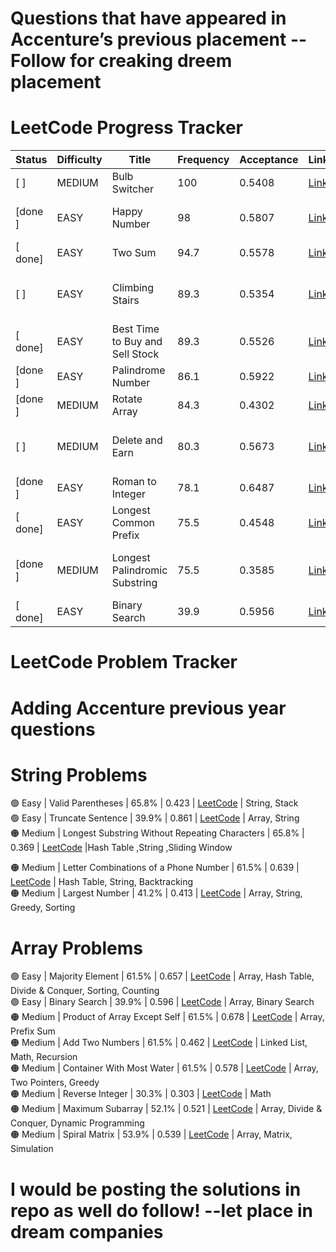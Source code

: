 # Questions that have appeared in Accenture’s previous placement -- Follow for creaking dreem placement
# LeetCode Progress Tracker

| Status | Difficulty | Title                        | Frequency | Acceptance | Link                                                                 | Topics                                      |
|--------|------------|------------------------------|-----------|------------|----------------------------------------------------------------------|---------------------------------------------|
|[ ]    | MEDIUM     | Bulb Switcher               | 100       | 0.5408     | [Link](https://leetcode.com/problems/bulb-switcher)                      | Math, Brainteaser                           |
|[done ]    | EASY       | Happy Number                | 98        | 0.5807     | [Link](https://leetcode.com/problems/happy-number)                   | Hash Table, Math, Two Pointers              |
|[ done]    | EASY       | Two Sum                     | 94.7      | 0.5578     | [Link](https://leetcode.com/problems/two-sum)                        | Array, Hash Table                           |
|[ ]    | EASY       | Climbing Stairs             | 89.3      | 0.5354     | [Link](https://leetcode.com/problems/climbing-stairs)                    | Math, Dynamic Programming, Memoization      |
|[ done]    | EASY       | Best Time to Buy and Sell Stock | 89.3   | 0.5526    | [Link](https://leetcode.com/problems/best-time-to-buy-and-sell-stock) | Array, Dynamic Programming                 |
|[done ]    | EASY       | Palindrome Number           | 86.1      | 0.5922     | [Link](https://leetcode.com/problems/palindrome-number)               | Math                                        |
|[done ]    | MEDIUM     | Rotate Array                | 84.3      | 0.4302     | [Link](https://leetcode.com/problems/rotate-array)                    | Array, Math, Two Pointers                   |
|[ ]    | MEDIUM     | Delete and Earn             | 80.3      | 0.5673         | [Link](https://leetcode.com/problems/delete-and-earn)                 | Array, Hash Table, Dynamic Programming  |
|[done ]    | EASY       | Roman to Integer            | 78.1      | 0.6487     | [Link](https://leetcode.com/problems/roman-to-integer)                | Hash Table, Math, String                    |
|[ done]    | EASY       | Longest Common Prefix       | 75.5      | 0.4548     | [Link](https://leetcode.com/problems/longest-common-prefix)           | String, Trie                                |
|[done ]    | MEDIUM     | Longest Palindromic Substring | 75.5    | 0.3585     | [Link](https://leetcode.com/problems/longest-palindromic-substring)   | Two Pointers, String, Dynamic Programming   |
|[ done]    | EASY       | Binary Search               | 39.9      | 0.5956     | [Link](https://leetcode.com/problems/binary-search)                   | Array, Binary Search                        |
# LeetCode Problem Tracker
# Adding Accenture previous year questions
# String Problems
🟢 Easy | Valid Parentheses | 65.8% | 0.423 | [LeetCode](https://leetcode.com/problems/valid-parentheses) | String,  Stack  
🟢 Easy | Truncate Sentence | 39.9% | 0.861 | [LeetCode](https://leetcode.com/problems/truncate-sentence) | Array, String  
🟠 Medium | Longest Substring Without Repeating Characters | 65.8% | 0.369 | [LeetCode](https://leetcode.com/problems/longest-substring-without-repeating-characters) |Hash Table ,String ,Sliding Window

🟠 Medium | Letter Combinations of a Phone Number | 61.5% | 0.639 | [LeetCode](https://leetcode.com/problems/letter-combinations-of-a-phone-number) | Hash Table, String, Backtracking  
🟠 Medium | Largest Number | 41.2% | 0.413 | [LeetCode](https://leetcode.com/problems/largest-number) | Array, String, Greedy,  Sorting  
# Array Problems
🟢 Easy | Majority Element | 61.5% | 0.657 | [LeetCode](https://leetcode.com/problems/majority-element) | Array, Hash Table, Divide & Conquer, Sorting, Counting  
🟢 Easy | Binary Search | 39.9% | 0.596 | [LeetCode](https://leetcode.com/problems/binary-search) | Array, Binary Search  
🟠 Medium | Product of Array Except Self | 61.5% | 0.678 | [LeetCode](https://leetcode.com/problems/product-of-array-except-self) | Array, Prefix Sum  
🟠 Medium | Add Two Numbers | 61.5% | 0.462 | [LeetCode](https://leetcode.com/problems/add-two-numbers) | Linked List, Math, Recursion  
🟠 Medium | Container With Most Water | 61.5% | 0.578 | [LeetCode](https://leetcode.com/problems/container-with-most-water) | Array, Two Pointers, Greedy  
🟠 Medium | Reverse Integer | 30.3% | 0.303 | [LeetCode](https://leetcode.com/problems/reverse-integer) | Math  
🟠 Medium | Maximum Subarray | 52.1% | 0.521 | [LeetCode](https://leetcode.com/problems/maximum-subarray) | Array, Divide & Conquer, Dynamic Programming  
🟠 Medium | Spiral Matrix | 53.9% | 0.539 | [LeetCode](https://leetcode.com/problems/spiral-matrix) | Array, Matrix, Simulation  
# I would be posting the solutions in repo as well do follow! --let place in dream companies
